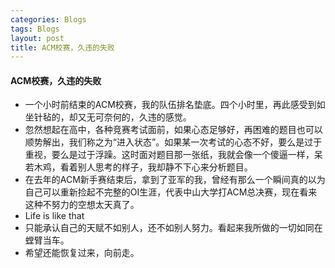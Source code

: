 ```yaml
---
categories: Blogs
tags: Blogs
layout: post
title: ACM校赛，久违的失败
---
```


#### ACM校赛，久违的失败

- 一个小时前结束的ACM校赛，我的队伍排名垫底。四个小时里，再此感受到如坐针毡的，却又无可奈何的，久违的感觉。
- 忽然想起在高中，各种竞赛考试面前，如果心态足够好，再困难的题目也可以顺势解出，我们称之为“进入状态”。如果某一次考试的心态不好，要么是过于重视，要么是过于浮躁。这时面对题目那一张纸，我就会像一个傻逼一样，呆若木鸡，看着别人思考的样子，我却静不下心来分析题目。
- 在去年的ACM新手赛结束后，拿到了亚军的我，曾经有那么一个瞬间真的以为自己可以重新捡起不完整的OI生涯，代表中山大学打ACM总决赛，现在看来这种不努力的空想太天真了。
- Life is like that
- 只能承认自己的天赋不如别人，还不如别人努力。看起来我所做的一切如同在螳臂当车。
- 希望还能恢复过来，向前走。